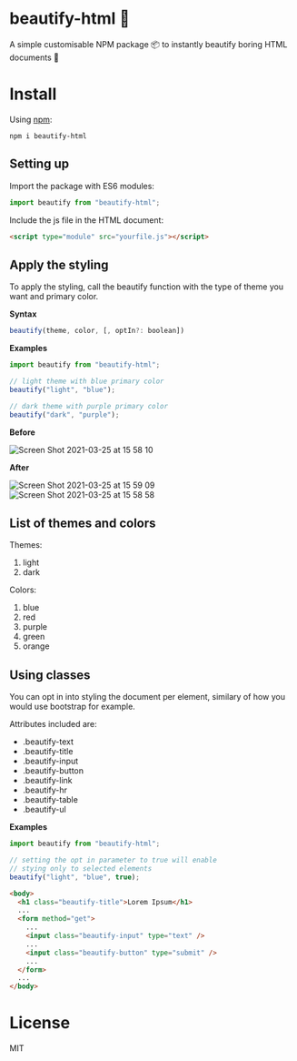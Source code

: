 # beautify-html 🎨

A simple customisable NPM package 📦 to instantly beautify boring HTML documents 🎨

# Install

Using [npm](http://npmjs.org):

```
npm i beautify-html
```

## Setting up

Import the package with ES6 modules:

```js
import beautify from "beautify-html";
```

Include the js file in the HTML document:

```html
<script type="module" src="yourfile.js"></script>
```

## Apply the styling

To apply the styling, call the beautify function with the type of theme you want and primary color.

**Syntax**

```js
beautify(theme, color, [, optIn?: boolean])
```

**Examples**

```js
import beautify from "beautify-html";

// light theme with blue primary color
beautify("light", "blue");

// dark theme with purple primary color
beautify("dark", "purple");
```

**Before**

![Screen Shot 2021-03-25 at 15 58 10](https://user-images.githubusercontent.com/42813496/112494441-b6b1ac80-8d8b-11eb-811c-ac1356f219e2.png)

**After**

![Screen Shot 2021-03-25 at 15 59 09](https://user-images.githubusercontent.com/42813496/112494429-b44f5280-8d8b-11eb-8032-ab9cfb75a694.png)
![Screen Shot 2021-03-25 at 15 58 58](https://user-images.githubusercontent.com/42813496/112494446-b7e2d980-8d8b-11eb-968c-986536eb39da.png)

## List of themes and colors

Themes:

1. light
2. dark

Colors:

1. blue
2. red
3. purple
4. green
5. orange

## Using classes

You can opt in into styling the document per element, similary of how you would use bootstrap for example.

Attributes included are:

- .beautify-text
- .beautify-title
- .beautify-input
- .beautify-button
- .beautify-link
- .beautify-hr
- .beautify-table
- .beautify-ul

**Examples**

```js
import beautify from "beautify-html";

// setting the opt in parameter to true will enable
// stying only to selected elements
beautify("light", "blue", true);
```

```html
<body>
  <h1 class="beautify-title">Lorem Ipsum</h1>
  ...
  <form method="get">
    ...
    <input class="beautify-input" type="text" />
    ...
    <input class="beautify-button" type="submit" />
    ...
  </form>
  ...
</body>
```

# License

MIT
